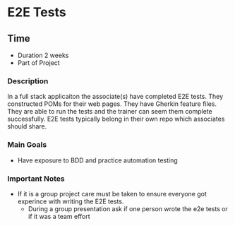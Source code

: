 # E2E Tests

## Time
- Duration 2 weeks
- Part of Project

### Description
In a full stack applicaiton the associate(s) have completed E2E tests. They constructed POMs for their web pages. They have Gherkin feature files.
They are able to run the tests and the trainer can seem them complete successfully. E2E tests typically belong in their own repo which associates should share. 

### Main Goals
- Have exposure to BDD and practice automation testing

### Important Notes
- If it is a group project care must be taken to ensure everyone got experince with writing the E2E tests.
  - During a group presentation ask if one person wrote the e2e tests or if it was a team effort
